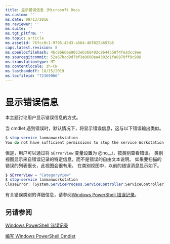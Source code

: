 ```yaml
---
title: 显示错误信息 |Microsoft Docs
ms.custom: ''
ms.date: 09/13/2016
ms.reviewer: ''
ms.suite: ''
ms.tgt_pltfrm: ''
ms.topic: article
ms.assetid: 76fcc0c1-9795-45d3-a564-40f822b657b5
caps.latest.revision: 8
ms.openlocfilehash: 4bc8666ee9053eb368402c8644558f4fe2dcc9ee
ms.sourcegitcommit: 52a67bcd9d7bf3e8600ea4302d1fa8970ff9c998
ms.translationtype: MT
ms.contentlocale: zh-CN
ms.lasthandoff: 10/15/2019
ms.locfileid: "72369966"
---
```

# <a name="displaying-error-information"></a>显示错误信息

本主题讨论用户显示错误信息的方式。

当 cmdlet 遇到错误时，默认情况下，将显示错误信息，这与以下错误输出类似。

```powershell
$ stop-service lanmanworkstation
You do not have sufficient permissions to stop the service Workstation.
```

但是，用户可以通过将 `$ErrorView` 变量设置为 @no__t，按类别查看错误。 类别视图显示来自错误记录的特定信息，而不是错误的自由文本说明。 如果要扫描的错误的列表很长，此视图会很有用。 在类别视图中，以前的错误消息显示如下。

```powershell
$ $ErrorView = "CategoryView"
$ stop-service lanmanworkstation
CloseError: (System.ServiceProcess.ServiceController:ServiceController) [stop-service], ServiceCommandException
```

有关错误类别的详细信息，请参阅[Windows PowerShell 错误记录](./windows-powershell-error-records.md)。

## <a name="see-also"></a>另请参阅

[Windows PowerShell 错误记录](./windows-powershell-error-records.md)

[编写 Windows PowerShell Cmdlet](./writing-a-windows-powershell-cmdlet.md)
